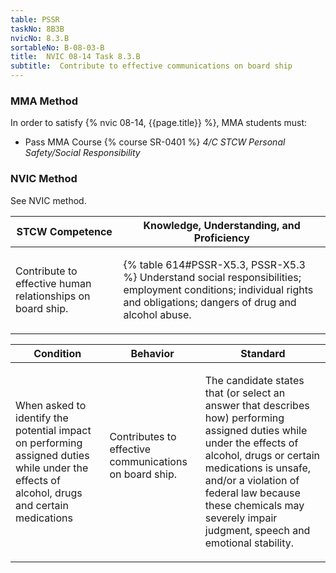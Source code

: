```yaml
---
table: PSSR
taskNo: 8B3B
nvicNo: 8.3.B 
sortableNo: B-08-03-B
title:  NVIC 08-14 Task 8.3.B
subtitle:  Contribute to effective communications on board ship
---
```



### MMA Method

In order to satisfy  {% nvic 08-14, {{page.title}}  %}, MMA students must:

* Pass MMA Course {% course SR-0401 %}  *4/C STCW Personal Safety/Social Responsibility*


### NVIC Method

<a onclick="togglevisibility('nvic_methods')" >See NVIC method.</a>

<div id='nvic_methods' class='hide'>

<table>
<thead>
<tr>
<th class='forty'> STCW Competence </th>
<th class='sixty'> Knowledge, Understanding, and Proficiency </th>
</tr>
</thead>




<tbody>
<tr><td markdown='1'>

Contribute to effective human relationships on board ship.

</td><td markdown='1'>

{% table 614#PSSR-X5.3, PSSR-X5.3 %} Understand social responsibilities; employment conditions; individual rights and obligations; dangers of drug and alcohol abuse.

</td></tr>


</tbody>
</table>


<table>
<thead>
<tr><th class='twenty'>  Condition </th><th class='twenty'> Behavior </th><th  class='sixty'>Standard </th></tr>
</thead>
<tbody >



<tr><td markdown='1'>

When asked to identify the potential impact on performing assigned duties while under the effects of alcohol, drugs and certain medications

</td><td markdown='1'>

Contributes to effective communications on board ship.

<br>

<div class="tooltip" markdown='1'>



</div>


</td><td markdown='1'>

The candidate states that (or select an answer that describes how) performing assigned duties while under the effects of alcohol, drugs or certain medications is unsafe, and/or a violation of federal law because these chemicals may severely impair judgment, speech and emotional stability.

</td></tr>
</tbody>
</table>
</div>
